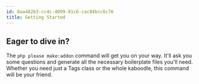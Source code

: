 ```yaml
---
id: 8aa482b3-cc4c-4099-81c6-cac84bcc6c76
title: Getting Started
---
```

## Eager to dive in?

The `php please make:addon` command will get you on your way. It'll ask you some questions and generate all the necessary boilerplate files you'll need. Whether you need just a Tags class or the whole kaboodle, this command will be your friend.
